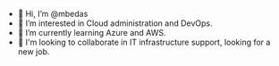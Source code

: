 - 👋 Hi, I’m @mbedas
- 👀 I’m interested in Cloud administration and DevOps.
- 🌱 I’m currently learning Azure and AWS.
- 💞️ I'm looking to collaborate in IT infrastructure support, looking for a new job.

<!---
mbedas/mbedas is a ✨ special ✨ repository because its `README.md` (this file) appears on your GitHub profile.
You can click the Preview link to take a look at your changes.
--->
